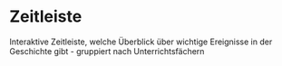 # Zeitleiste
Interaktive Zeitleiste, welche Überblick über wichtige Ereignisse in der Geschichte gibt - gruppiert nach Unterrichtsfächern
